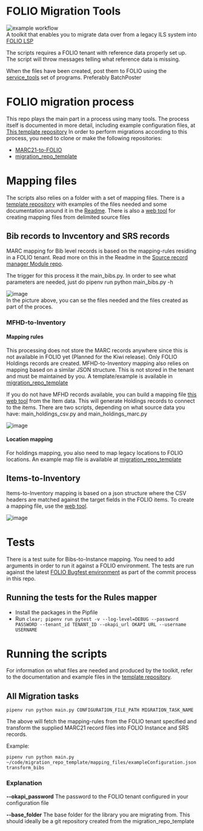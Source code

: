 # FOLIO Migration Tools
![example workflow](https://github.com/FOLIO-FSE/MARC21-To-FOLIO/actions/workflows/python-app.yml/badge.svg)    
A toolkit that enables you to migrate data over from a legacy ILS system into [FOLIO LSP](https://www.folio.org/)


The scripts requires a FOLIO tenant with reference data properly set up. The script will throw messages telling what reference data is missing. 

When the files have been created, post them to FOLIO using the [service_tools](https://github.com/FOLIO-FSE/service_tools) set of programs. Preferably BatchPoster



# FOLIO migration process
This repo plays the main part in a process using many tools. The process itself is documented in more detail, including example configuration files, at [This template repository](https://github.com/FOLIO-FSE/migration_repo_template)
In order to perform migrations according to this process, you need to clone or make  the following repositories:   
* [MARC21-to-FOLIO](https://github.com/FOLIO-FSE/MARC21-To-FOLIO)
* [migration_repo_template](https://github.com/FOLIO-FSE/migration_repo_template)


# Mapping files
The scripts also relies on a folder with a set of mapping files. There is a [template repository](https://github.com/FOLIO-FSE/migration_repo_template) with examples of the files needed and some documentation around it in the [Readme](https://github.com/FOLIO-FSE/migration_repo_template/blob/main/README.md). There is also a [web tool](https://data-mapping-file-creator.folio.ebsco.com/data_mapping_creation) for creating mapping files from delimited source files

## Bib records to Invcentory and SRS records
MARC mapping for Bib level records is based on the mapping-rules residing in a FOLIO tenant.
Read more on this in the Readme in the [Source record manager Module repo](https://github.com/folio-org/mod-source-record-manager/blob/25283ebabf402b5870ae4b3846285230e785c17d/RuleProcessorApi.md).

The trigger for this process it the main_bibs.py. In order to see what parameters are needed, just do pipenv run python main_bibs.py -h

![image](https://user-images.githubusercontent.com/1894384/137994473-10fea92f-1966-41d5-bd41-d6be00594b58.png)   
In the picture above, you can se the files needed and the files created as part of the proces.

### MFHD-to-Inventory
#### Mapping rules
This processing does not store the MARC records anywhere since this is not available in FOLIO yet (Planned for the Kiwi release). Only FOLIO Holdings records are created.
MFHD-to-Inventory mapping also relies on mapping based on a similar JSON structure. This is not stored in the tenant and must be maintained by you. A template/example is available in [migration_repo_template](https://github.com/FOLIO-FSE/migration_repo_template)

If you do not have MFHD records available, you can build a mapping file [this web tool](https://data-mapping-file-creator.folio.ebsco.com/data_mapping_creation) from the Item data. This will generate Holdings records to connect to the items. 
There are two scripts, depending on what source data you have: main_holdings_csv.py and main_holdings_marc.py

![image](https://user-images.githubusercontent.com/1894384/137994847-f27f5e09-329e-4f75-a9fd-a83423d73068.png)


#### Location mapping
For holdings mapping, you also need to map legacy locations to FOLIO locations. An example map file is available at [migration_repo_template](https://github.com/FOLIO-FSE/migration_repo_template) 

## Items-to-Inventory
Items-to-Inventory mapping is based on a json structure where the CSV headers are matched against the target fields in the FOLIO items. To create a mapping file, use the [web tool](https://data-mapping-file-creator.folio.ebsco.com/data_mapping_creation).

![image](https://user-images.githubusercontent.com/1894384/137995011-dd6a78a7-61d7-46d8-a35c-363f65c33ce0.png)


# Tests
There is a test suite for Bibs-to-Instance mapping. You need to add arguments in order to run it against a FOLIO environment. The tests are run against the latest [FOLIO Bugfest environment](https://wiki.folio.org/dosearchsite.action?cql=siteSearch%20~%20%22bugfest%22%20AND%20type%20in%20(%22space%22%2C%22user%22%2C%22com.atlassian.confluence.extra.team-calendars%3Acalendar-content-type%22%2C%22attachment%22%2C%22page%22%2C%22com.atlassian.confluence.extra.team-calendars%3Aspace-calendars-view-content-type%22%2C%22blogpost%22)&includeArchivedSpaces=false) as part of the commit process in this repo.

## Running the tests for the Rules mapper

* Install the packages in the Pipfile
* Run ```clear; pipenv run pytest -v --log-level=DEBUG --password PASSWORD --tenant_id TENANT_ID --okapi_url OKAPI URL --username USERNAME```


# Running the scripts
For information on what files are needed and produced by the toolkit, refer to the documentation and example files in the [template repository](https://github.com/FOLIO-FSE/migration_repo_template).

## All Migration tasks
```pipenv run python main.py CONFIGURATION_FILE_PATH MIGRATION_TASK_NAME```

The above will fetch the mapping-rules from the FOLIO tenant specified and transform the supplied MARC21 record files into FOLIO Instance and SRS records.

Example:
```
pipenv run python main.py ~/code/migration_repo_template/mapping_files/exampleConfiguration.json transform_bibs
```
### Explanation
**--okapi_password** The password to the FOLIO tenant configured in your configuration file

**--base_folder** The base folder for the library you are migrating from. This should ideally be a git repository created from the migration_repo_template


